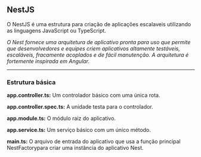 ## NestJS

O NestJS é uma estrutura para criação de aplicações escalaveis utilizando as linguagens JavaScript ou TypeScript.

*O Nest fornece uma arquitetura de aplicativo pronta para uso que permite que desenvolvedores e equipes criem aplicativos altamente testáveis, escaláveis, fracamente acoplados e de fácil manutenção. A arquitetura é fortemente inspirada em Angular.*

-----

### Estrutura básica

**app.controller.ts:** Um controlador básico com uma única rota.

**app.controller.spec.ts:** A unidade testa para o controlador.

**app.module.ts:** O módulo raiz do aplicativo.

**app.service.ts:** Um serviço básico com um único método.

**main.ts:** O arquivo de entrada do aplicativo que usa a função principal NestFactorypara criar uma instância do aplicativo Nest.
